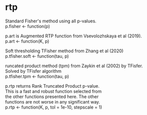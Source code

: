 # rtp

Standard Fisher's method using all p-values.  
p.fisher <- function(p)
 
p.art is Augmented RTP function from Vsevolozhskaya et al (2019).  
p.art <- function(K, p)

Soft thresholding TFisher method from Zhang et al (2020)  
p.tfisher.soft <- function(tau, p)

runcated product method (tpm) from Zaykin et al (2002) by TFisfer.  
Solved by TFisfer algorithm  
p.tfisher.tpm <- function(tau, p)

p.rtp returns Rank Truncated Product p-value.  
This is a fast and robust function selected from  
the other functions presented here. The other  
functions are not worse in any significant way.  
p.rtp <- function(K, p, tol = 1e-10, stepscale = 1)
